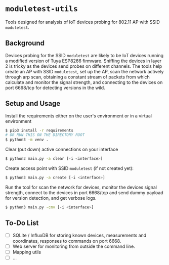 # `moduletest-utils`
Tools designed for analysis of IoT devices probing for 802.11 AP with SSID `moduletest`.

## Background
Devices probing for the SSID `moduletest` are likely to be IoT devices running a modified version of Tuya ESP8266 firmware.
Sniffing the devices in layer 2 is tricky as the devices send probes on different channels.
The tools help create an AP with SSID `moduletest`, set up the AP, scan the network actively through arp scan, obtaining a constant stream of packets from which calculate and monitor the signal strength, and connecting to the devices on port 6668/tcp for detecting versions in the wild.

## Setup and Usage
Install the requirements either on the user's environment or in a virtual environment
```bash
$ pip3 install -r requirements
# OR RUN THIS ON THE DIRECTORY ROOT
$ python3 -m venv .
```

Clear (put down) active connections on your interface
```bash
$ python3 main.py -a clear [-i <interface>]
```

Create access point with SSID `moduletest` (if not created yet):
```bash
$ python3 main.py -a create [-i <interface>]
```

Run the tool for scan the network for devices, monitor the devices signal strength, connect to the devices in port 6668/tcp and send dummy payload for version detection, and get verbose logs.
```bash
$ python3 main.py -cmv [-i <interface>]
```


## To-Do List
- [ ] SQLite / InfluxDB for storing known devices, measurements and coordinates, responses to commands on port 6668.
- [ ] Web server for monitoring from outside the command line.
- [ ] Mapping utils
- [ ] ...